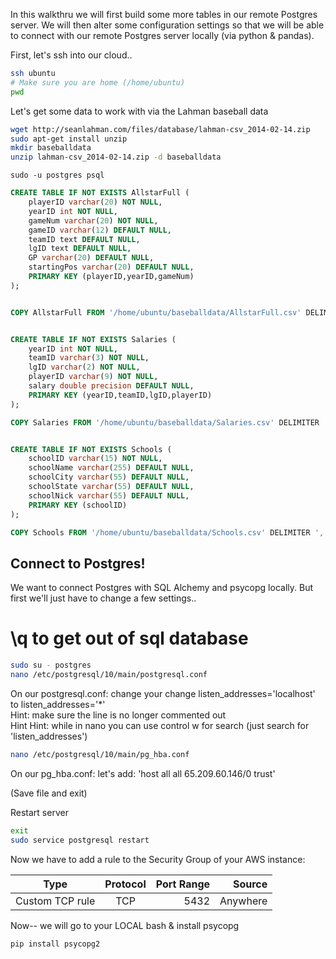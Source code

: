 
In this walkthru we will first build some more 
tables in our remote Postgres server.  We will 
then alter some configuration settings so that
we will be able to connect with our remote Postgres server locally (via python & pandas).

First, let's ssh into our cloud.. 

```bash
ssh ubuntu 
# Make sure you are home (/home/ubuntu)
pwd

```
Let's get some data to work with via the Lahman baseball data


```bash
wget http://seanlahman.com/files/database/lahman-csv_2014-02-14.zip
sudo apt-get install unzip
mkdir baseballdata
unzip lahman-csv_2014-02-14.zip -d baseballdata
```

```sudo -u postgres psql```

```sql
CREATE TABLE IF NOT EXISTS AllstarFull (
	playerID varchar(20) NOT NULL,
	yearID int NOT NULL,
	gameNum varchar(20) NOT NULL,
	gameID varchar(12) DEFAULT NULL,
	teamID text DEFAULT NULL,
	lgID text DEFAULT NULL,
	GP varchar(20) DEFAULT NULL,
	startingPos varchar(20) DEFAULT NULL,
	PRIMARY KEY (playerID,yearID,gameNum)
);


COPY AllstarFull FROM '/home/ubuntu/baseballdata/AllstarFull.csv' DELIMITER ',' CSV HEADER;


CREATE TABLE IF NOT EXISTS Salaries (
	yearID int NOT NULL,
	teamID varchar(3) NOT NULL,
	lgID varchar(2) NOT NULL,
	playerID varchar(9) NOT NULL,
	salary double precision DEFAULT NULL,
	PRIMARY KEY (yearID,teamID,lgID,playerID)
);

COPY Salaries FROM '/home/ubuntu/baseballdata/Salaries.csv' DELIMITER ',' CSV HEADER;


CREATE TABLE IF NOT EXISTS Schools (
	schoolID varchar(15) NOT NULL,
	schoolName varchar(255) DEFAULT NULL,
	schoolCity varchar(55) DEFAULT NULL,
	schoolState varchar(55) DEFAULT NULL,
	schoolNick varchar(55) DEFAULT NULL,
	PRIMARY KEY (schoolID)
);

COPY Schools FROM '/home/ubuntu/baseballdata/Schools.csv' DELIMITER ',' CSV HEADER;
```

## Connect to Postgres! 

 We want to connect Postgres with SQL Alchemy and psycopg locally.  But first we'll just have to change a few settings.. 

 # \q to get out of sql database 

```bash
sudo su - postgres
nano /etc/postgresql/10/main/postgresql.conf
```

On our postgresql.conf: change your
change listen_addresses='localhost' to listen_addresses='*'   
Hint: make sure the line is no longer commented out   
Hint Hint: while in nano you can use control w for search (just search for 'listen_addresses')    

```bash
nano /etc/postgresql/10/main/pg_hba.conf
```

On our pg_hba.conf: let's add:
'host    all      all      65.209.60.146/0     trust'

(Save file and exit)

Restart server

```bash
exit
sudo service postgresql restart
```

Now we have to add a rule to the Security 
Group of your AWS instance: 

 
| Type        | Protocol           | Port Range  | Source |
| ------------- |:-------------:| -----:| -----:|
| Custom TCP rule     | TCP | 5432 |Anywhere |


Now-- we will go to your LOCAL bash & install psycopg


```bash
pip install psycopg2
```
